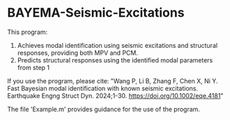 # BAYEMA-Seismic-Excitations
This program:
  1. Achieves modal identification using seismic excitations and structural responses, providing both MPV and PCM.
  2. Predicts structural responses using the identified modal parameters from step 1

If you use the program, please cite:
"Wang P, Li B, Zhang F, Chen X, Ni Y. Fast Bayesian modal identification with known
seismic excitations. Earthquake Engng Struct Dyn. 2024;1-30. https://doi.org/10.1002/eqe.4181"

The file 'Example.m' provides guidance for the use of the program.